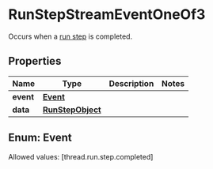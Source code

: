 

# RunStepStreamEventOneOf3

Occurs when a [run step](/docs/api-reference/runs/step-object) is completed.

## Properties

Name | Type | Description | Notes
------------ | ------------- | ------------- | -------------
**event** | [**Event**](#Event) |  | 
**data** | [**RunStepObject**](RunStepObject.md) |  | 


## Enum: Event
Allowed values: [thread.run.step.completed]





